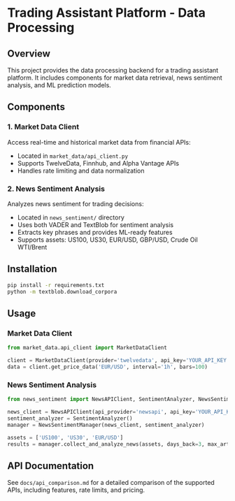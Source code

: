 # Trading Assistant Platform - Data Processing

## Overview
This project provides the data processing backend for a trading assistant platform. It includes components for market data retrieval, news sentiment analysis, and ML prediction models.

## Components

### 1. Market Data Client
Access real-time and historical market data from financial APIs:
- Located in `market_data/api_client.py`
- Supports TwelveData, Finnhub, and Alpha Vantage APIs
- Handles rate limiting and data normalization

### 2. News Sentiment Analysis
Analyzes news sentiment for trading decisions:
- Located in `news_sentiment/` directory
- Uses both VADER and TextBlob for sentiment analysis
- Extracts key phrases and provides ML-ready features
- Supports assets: US100, US30, EUR/USD, GBP/USD, Crude Oil WTI/Brent

## Installation

```bash
pip install -r requirements.txt
python -m textblob.download_corpora
```

## Usage

### Market Data Client
```python
from market_data.api_client import MarketDataClient

client = MarketDataClient(provider='twelvedata', api_key='YOUR_API_KEY')
data = client.get_price_data('EUR/USD', interval='1h', bars=100)
```

### News Sentiment Analysis
```python
from news_sentiment import NewsAPIClient, SentimentAnalyzer, NewsSentimentManager

news_client = NewsAPIClient(api_provider='newsapi', api_key='YOUR_API_KEY')
sentiment_analyzer = SentimentAnalyzer()
manager = NewsSentimentManager(news_client, sentiment_analyzer)

assets = ['US100', 'US30', 'EUR/USD']
results = manager.collect_and_analyze_news(assets, days_back=3, max_articles_per_asset=5)
```

## API Documentation

See `docs/api_comparison.md` for a detailed comparison of the supported APIs, including features, rate limits, and pricing.